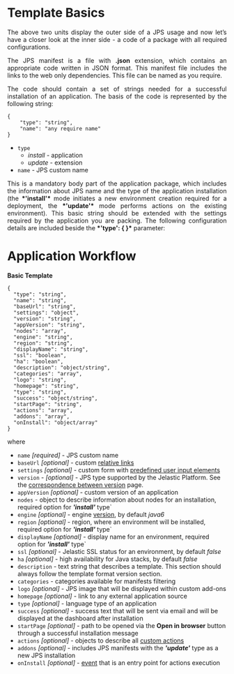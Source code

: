 <h1>Template Basics</h1>

<p dir="ltr" style="text-align: justify;">The above two units display the outer side of a JPS usage and now let’s have a closer look at the inner side - a code of a package with all required configurations.</p>

<p dir="ltr" style="text-align: justify;">The JPS manifest is a file with <b>.json</b> extension, which contains an appropriate code written in JSON format. This manifest file includes the links to the web only dependencies. This file can be named as you require.</p> 

<p dir="ltr" style="text-align: justify;">The code should contain a set of strings needed for a successful installation of an application. The basis of the code is represented by the following string:</p>

```
{
    "type": "string",
    "name": "any require name"
}
```

- `type`
    - <em>install</em> - application    
    - <em>update</em> - extension    
- `name` - JPS custom name           

<p dir="ltr" style="text-align: justify;">This is a mandatory body part of the application package, which includes the information about JPS name and the type of the application installation (the <b>*'install'*</b> mode initiates a new environment creation required for a deployment, the <b>*'update'*</b> mode performs actions on the existing environment).
This basic string should be extended with the settings required by the application you are packing. The following configuration details are included beside the <b>*'type': { }*</b> parameter:</p>

# Application Workflow

**Basic Template**
```
{
  "type": "string",
  "name": "string",
  "baseUrl": "string",
  "settings": "object",
  "version": "string",
  "appVersion": "string",
  "nodes": "array",
  "engine": "string",
  "region": "string",
  "displayName": "string",
  "ssl": "boolean",
  "ha": "boolean",
  "description": "object/string",
  "categories": "array",
  "logo": "string",
  "homepage": "string",
  "type": "string",
  "success": "object/string",
  "startPage": "string",
  "actions": "array",
  "addons": "array",
  "onInstall": "object/array"
}
```
where

- `name` *[required]* - JPS custom name      
- `baseUrl` *[optional]* - custom <a href="http://docs.cloudscripting.com/creating-templates/relative-links/" target="_blank">relative links</a>                                       
- `settings` *[optional]* - custom form with <a href="http://docs.cloudscripting.com/creating-templates/user-input-parameters/" target="_blank">predefined user input elements</a>                        
- `version` - *[optional]* - JPS type supported by the Jelastic Platform. See the <a href="http://docs.cloudscripting.com/jelastic-cs-correspondence/" target="_blank">correspondence between version</a> page.
- `appVersion` *[optional]* - custom version of an application            
- `nodes` - object to describe information about nodes for an installation, required option for <b>*'install'*</b> type`              
- `engine` *[optional]* - engine <a href="http://docs.cloudscripting.com/reference/container-types/#engine-versions-engine" target="_blank">version</a>, by default *java6*            
- `region` *[optional]* - region, where an environment will be installed, required option for <b>*'install'*</b> type`                   
- `displayName` *[optional]* - display name for an environment, required option for <b>*'install'*</b> type`                
- `ssl` *[optional]* - Jelastic SSL status for an environment, by default *false*             
- `ha` *[optional]* - high availability for Java stacks, by default *false*                                
- `description` - text string that describes a template. This section should always follow the template format version section.            
- `categories` - categories available for manifests filtering                                        
- `logo` *[optional]* - JPS image that will be displayed within custom add-ons                    
- `homepage` *[optional]* - link to any external application source            
- `type` *[optional]* - language type of an application                
- `success` *[optional]* - success text that will be sent via email and will be displayed at the dashboard after installation          
- `startPage` *[optional]* - path to be opened via the **Open in browser** button through a successful installation message                                        
- `actions` *[optional]* - objects to describe all <a href="http://docs.cloudscripting.com/reference/actions/#custom-actions" target="_blank">custom actions</a>             
- `addons` *[optional]* - includes JPS manifests with the <b>*'update'*</b> type as a new JPS installation      
- `onInstall` *[optional]* - <a href="http://docs.cloudscripting.com/reference/events/#oninstall" target="_blank">event</a> that is an entry point for actions execution                               
